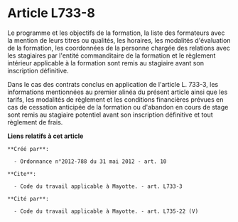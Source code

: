 # Article L733-8

Le programme et les objectifs de la formation, la liste des formateurs avec la mention de leurs titres ou qualités, les
horaires, les modalités d'évaluation de la formation, les coordonnées de la personne chargée des relations avec les
stagiaires par l'entité commanditaire de la formation et le règlement intérieur applicable à la formation sont remis au
stagiaire avant son inscription définitive. 

Dans le cas des contrats conclus en application de l'article L. 733-3, les informations mentionnées au premier alinéa du
présent article ainsi que les tarifs, les modalités de règlement et les conditions financières prévues en cas de cessation
anticipée de la formation ou d'abandon en cours de stage sont remis au stagiaire potentiel avant son inscription définitive
et tout règlement de frais.

**Liens relatifs à cet article**

	**Créé par**:

	  - Ordonnance n°2012-788 du 31 mai 2012 - art. 10

	**Cite**:

	  - Code du travail applicable à Mayotte. - art. L733-3

	**Cité par**:

	  - Code du travail applicable à Mayotte. - art. L735-22 (V)
